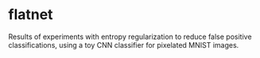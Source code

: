 # flatnet

Results of experiments with entropy regularization to reduce false positive classifications, using a toy CNN classifier for pixelated MNIST images.
